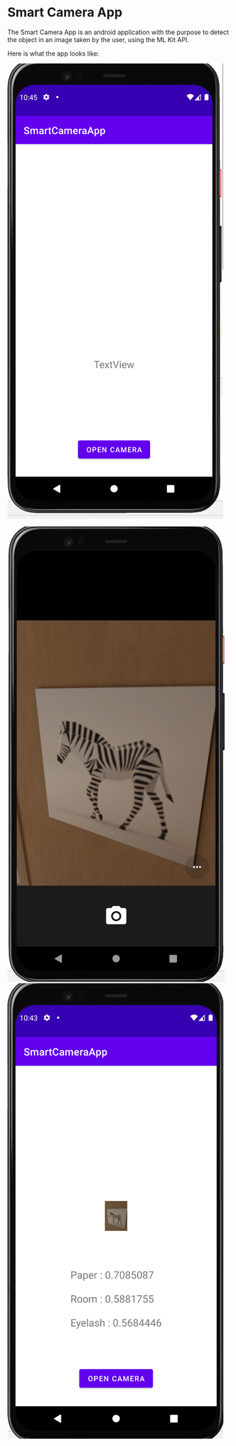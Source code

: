 # Smart Camera App

The Smart Camera App is an android application with the purpose to detect the object in an image taken by the user, using the ML Kit API.



Here is what the app looks like:

![Alt text](img/img01.PNG?raw=true "img 01")

![Alt text](img/img02.PNG?raw=true "img 02")
![Alt text](img/img03.PNG?raw=true "img 03")
